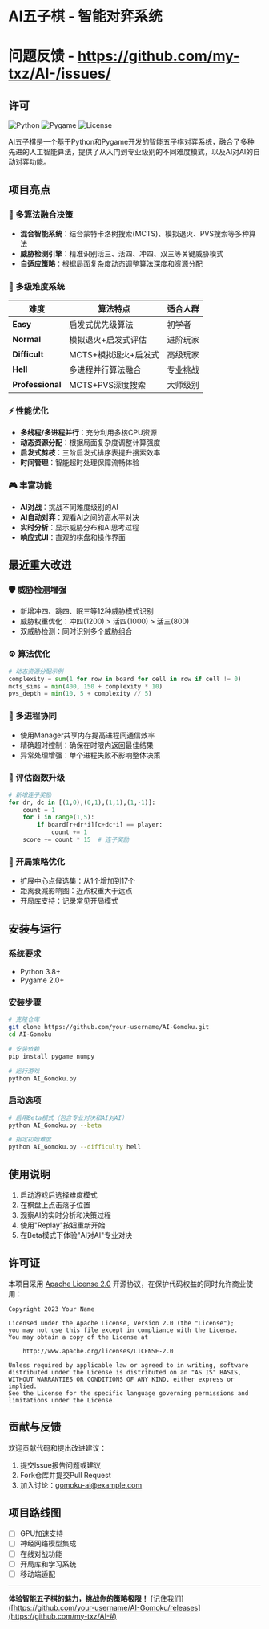 # AI五子棋 - 智能对弈系统
# 问题反馈 - https://github.com/my-txz/AI-/issues/
## 许可
![Python](https://img.shields.io/badge/Python-3.8+-blue.svg)
![Pygame](https://img.shields.io/badge/Pygame-2.0+-green.svg)
![License](https://img.shields.io/badge/License-Apache%202.0-yellow.svg)

AI五子棋是一个基于Python和Pygame开发的智能五子棋对弈系统，融合了多种先进的人工智能算法，提供了从入门到专业级别的不同难度模式，以及AI对AI的自动对弈功能。

## 项目亮点

### 🧠 多算法融合决策
- **混合智能系统**：结合蒙特卡洛树搜索(MCTS)、模拟退火、PVS搜索等多种算法
- **威胁检测引擎**：精准识别活三、活四、冲四、双三等关键威胁模式
- **自适应策略**：根据局面复杂度动态调整算法深度和资源分配

### 🚀 多级难度系统
| 难度 | 算法特点 | 适合人群 |
|------|----------|----------|
| **Easy** | 启发式优先级算法 | 初学者 |
| **Normal** | 模拟退火+启发式评估 | 进阶玩家 |
| **Difficult** | MCTS+模拟退火+启发式 | 高级玩家 |
| **Hell** | 多进程并行算法融合 | 专业挑战 |
| **Professional** | MCTS+PVS深度搜索 | 大师级别 |

### ⚡ 性能优化
- **多线程/多进程并行**：充分利用多核CPU资源
- **动态资源分配**：根据局面复杂度调整计算强度
- **启发式剪枝**：三阶启发式排序表提升搜索效率
- **时间管理**：智能超时处理保障流畅体验

### 🎮 丰富功能
- **AI对战**：挑战不同难度级别的AI
- **AI自动对弈**：观看AI之间的高水平对决
- **实时分析**：显示威胁分布和AI思考过程
- **响应式UI**：直观的棋盘和操作界面

## 最近重大改进

### 🛡 威胁检测增强
- 新增冲四、跳四、眠三等12种威胁模式识别
- 威胁权重优化：冲四(1200) > 活四(1000) > 活三(800)
- 双威胁检测：同时识别多个威胁组合

### ⚙ 算法优化
```python
# 动态资源分配示例
complexity = sum(1 for row in board for cell in row if cell != 0)
mcts_sims = min(400, 150 + complexity * 10)
pvs_depth = min(10, 5 + complexity // 5)
```

### 🔄 多进程协同
- 使用Manager共享内存提高进程间通信效率
- 精确超时控制：确保在时限内返回最佳结果
- 异常处理增强：单个进程失败不影响整体决策

### 🧩 评估函数升级
```python
# 新增连子奖励
for dr, dc in [(1,0),(0,1),(1,1),(1,-1)]:
    count = 1
    for i in range(1,5):
        if board[r+dr*i][c+dc*i] == player:
            count += 1
    score += count * 15  # 连子奖励
```

### 🧭 开局策略优化
- 扩展中心点候选集：从1个增加到17个
- 距离衰减影响图：近点权重大于远点
- 开局库支持：记录常见开局模式

## 安装与运行

### 系统要求
- Python 3.8+
- Pygame 2.0+

### 安装步骤
```bash
# 克隆仓库
git clone https://github.com/your-username/AI-Gomoku.git
cd AI-Gomoku

# 安装依赖
pip install pygame numpy

# 运行游戏
python AI_Gomoku.py
```

### 启动选项
```bash
# 启用Beta模式（包含专业对决和AI对AI）
python AI_Gomoku.py --beta

# 指定初始难度
python AI_Gomoku.py --difficulty hell
```

## 使用说明

1. 启动游戏后选择难度模式
2. 在棋盘上点击落子位置
3. 观察AI的实时分析和决策过程
4. 使用"Replay"按钮重新开始
5. 在Beta模式下体验"AI对AI"专业对决

## 许可证

本项目采用 [Apache License 2.0](LICENSE) 开源协议，在保护代码权益的同时允许商业使用：

```text
Copyright 2023 Your Name

Licensed under the Apache License, Version 2.0 (the "License");
you may not use this file except in compliance with the License.
You may obtain a copy of the License at

    http://www.apache.org/licenses/LICENSE-2.0

Unless required by applicable law or agreed to in writing, software
distributed under the License is distributed on an "AS IS" BASIS,
WITHOUT WARRANTIES OR CONDITIONS OF ANY KIND, either express or implied.
See the License for the specific language governing permissions and
limitations under the License.
```

## 贡献与反馈

欢迎贡献代码和提出改进建议：

1. 提交Issue报告问题或建议
2. Fork仓库并提交Pull Request
3. 加入讨论：gomoku-ai@example.com

## 项目路线图

- [ ] GPU加速支持
- [ ] 神经网络模型集成
- [ ] 在线对战功能
- [ ] 开局库和学习系统
- [ ] 移动端适配

---

**体验智能五子棋的魅力，挑战你的策略极限！** [记住我们]([https://github.com/your-username/AI-Gomoku/releases](https://github.com/my-txz/AI-#)
